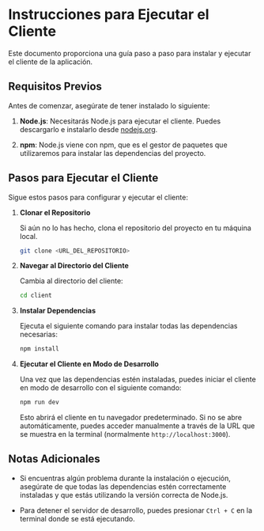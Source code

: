 # Instrucciones para Ejecutar el Cliente

Este documento proporciona una guía paso a paso para instalar y ejecutar el cliente de la aplicación.

## Requisitos Previos

Antes de comenzar, asegúrate de tener instalado lo siguiente:

1. **Node.js**: Necesitarás Node.js para ejecutar el cliente. Puedes descargarlo e instalarlo desde [nodejs.org](https://nodejs.org/).

2. **npm**: Node.js viene con npm, que es el gestor de paquetes que utilizaremos para instalar las dependencias del proyecto.

## Pasos para Ejecutar el Cliente

Sigue estos pasos para configurar y ejecutar el cliente:

1. **Clonar el Repositorio**

   Si aún no lo has hecho, clona el repositorio del proyecto en tu máquina local.

   ```bash
   git clone <URL_DEL_REPOSITORIO>
   ```

2. **Navegar al Directorio del Cliente**

   Cambia al directorio del cliente:

   ```bash
   cd client
   ```

3. **Instalar Dependencias**

   Ejecuta el siguiente comando para instalar todas las dependencias necesarias:

   ```bash
   npm install
   ```

4. **Ejecutar el Cliente en Modo de Desarrollo**

   Una vez que las dependencias estén instaladas, puedes iniciar el cliente en modo de desarrollo con el siguiente comando:

   ```bash
   npm run dev
   ```

   Esto abrirá el cliente en tu navegador predeterminado. Si no se abre automáticamente, puedes acceder manualmente a través de la URL que se muestra en la terminal (normalmente `http://localhost:3000`).

## Notas Adicionales

- Si encuentras algún problema durante la instalación o ejecución, asegúrate de que todas las dependencias estén correctamente instaladas y que estás utilizando la versión correcta de Node.js.

- Para detener el servidor de desarrollo, puedes presionar `Ctrl + C` en la terminal donde se está ejecutando.
